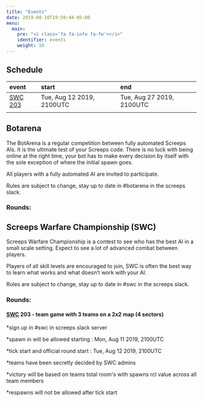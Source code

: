 ```yaml
---
title: "Events"
date: 2019-08-10T19:59:44-05:00
menu:
  main:
    pre: "<i class='fa fa-info fa-fw'></i>"
    identifier: events
    weight: 10
---
```


## Schedule

| event              | start                     | end                       |
|:-------------------|:--------------------------|:--------------------------|
| [SWC 203](#SWC203) | Tue, Aug 12 2019, 2100UTC | Tue, Aug 27 2019, 2100UTC |
|                    |                           |                           |

<a name="Botarena"></a>
## Botarena
The BotArena is a regular competition between fully automated Screeps AIs. It is the ultimate test of your Screeps code. There is no luck with being online at the right time, your bot has to make every decision by itself with the sole exception of where the initial spawn goes.

All players with a fully automated AI are invited to participate.

Rules are subject to change, stay up to date in #botarena in the screeps slack.

### Rounds:

<a name="SWC"></a>
## Screeps Warfare Championship (SWC)
Screeps Warfare Championship is a contest to see who has the best AI in a small scale setting. Expect to see a lot of advanced combat between players.

Players of all skill levels are encouraged to join, SWC is often the best way to learn what works and what doesn’t work with your AI.

Rules are subject to change, stay up to date in #swc in the screeps slack.

### Rounds:
<a name="SWC203"></a>
#### [SWC](#SWC) 203 - team game with 3 teams on a 2x2 map (4 sectors)

*sign up in #swc in screeps slack server

*spawn in will be allowed starting : Mon, Aug 11 2019, 2100UTC

*tick start and official round start : Tue, Aug 12 2019, 2100UTC

*teams have been secretly decided by SWC admins

*victory will be based on teams total room's with spawns rcl value across all team members

*respawns will not be allowed after tick start